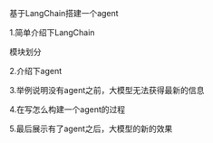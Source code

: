 基于LangChain搭建一个agent

1.简单介绍下LangChain

模块划分

2.介绍下agent



3.举例说明没有agent之前，大模型无法获得最新的信息



4.在写怎么构建一个agent的过程



5.最后展示有了agent之后，大模型的新的效果

